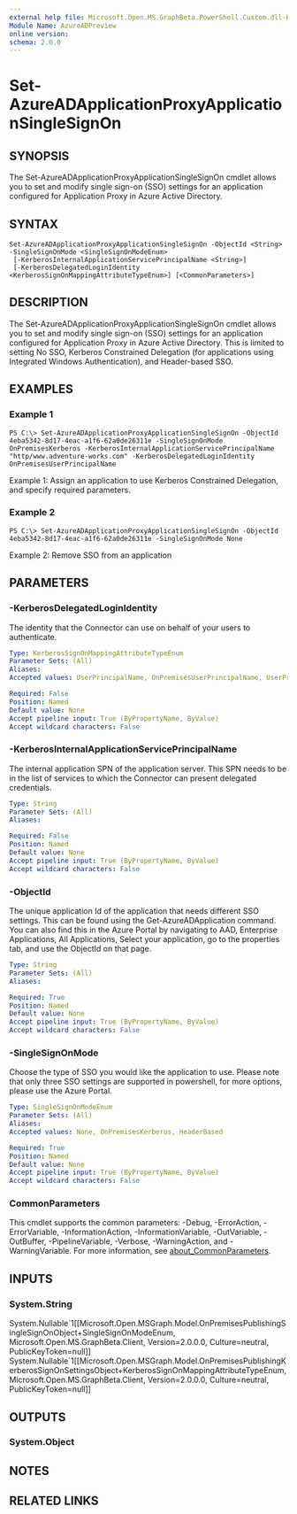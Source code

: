 ```yaml
---
external help file: Microsoft.Open.MS.GraphBeta.PowerShell.Custom.dll-Help.xml
Module Name: AzureADPreview
online version:
schema: 2.0.0
---
```


# Set-AzureADApplicationProxyApplicationSingleSignOn

## SYNOPSIS
The Set-AzureADApplicationProxyApplicationSingleSignOn cmdlet allows you to set and modify single sign-on (SSO) settings for an application configured for Application Proxy in Azure Active Directory.

## SYNTAX

```
Set-AzureADApplicationProxyApplicationSingleSignOn -ObjectId <String> -SingleSignOnMode <SingleSignOnModeEnum>
 [-KerberosInternalApplicationServicePrincipalName <String>]
 [-KerberosDelegatedLoginIdentity <KerberosSignOnMappingAttributeTypeEnum>] [<CommonParameters>]
```

## DESCRIPTION
The Set-AzureADApplicationProxyApplicationSingleSignOn cmdlet allows you to set and modify single sign-on (SSO) settings for an application configured for Application Proxy in Azure Active Directory.
This is limited to setting No SSO, Kerberos Constrained Delegation (for applications using Integrated Windows Authentication), and Header-based SSO.

## EXAMPLES

### Example 1
```
PS C:\> Set-AzureADApplicationProxyApplicationSingleSignOn -ObjectId 4eba5342-8d17-4eac-a1f6-62a0de26311e -SingleSignOnMode OnPremisesKerberos -KerberosInternalApplicationServicePrincipalName "http/www.adventure-works.com" -KerberosDelegatedLoginIdentity OnPremisesUserPrincipalName
```

Example 1: Assign an application to use Kerberos Constrained Delegation, and specify required parameters.

### Example 2
```
PS C:\> Set-AzureADApplicationProxyApplicationSingleSignOn -ObjectId 4eba5342-8d17-4eac-a1f6-62a0de26311e -SingleSignOnMode None
```

Example 2: Remove SSO from an application

## PARAMETERS

### -KerberosDelegatedLoginIdentity
The identity that the Connector can use on behalf of your users to authenticate.

```yaml
Type: KerberosSignOnMappingAttributeTypeEnum
Parameter Sets: (All)
Aliases:
Accepted values: UserPrincipalName, OnPremisesUserPrincipalName, UserPrincipalUsername, OnPremisesUserPrincipalUsername, OnPremisesSAMAccountName

Required: False
Position: Named
Default value: None
Accept pipeline input: True (ByPropertyName, ByValue)
Accept wildcard characters: False
```

### -KerberosInternalApplicationServicePrincipalName
The internal application SPN of the application server.
This SPN needs to be in the list of services to which the Connector can present delegated credentials.

```yaml
Type: String
Parameter Sets: (All)
Aliases:

Required: False
Position: Named
Default value: None
Accept pipeline input: True (ByPropertyName, ByValue)
Accept wildcard characters: False
```

### -ObjectId
The unique application Id of the application that needs different SSO settings.
This can be found using the Get-AzureADApplication command.
You can also find this in the Azure Portal by navigating to AAD, Enterprise Applications, All Applications, Select your application, go to the properties tab, and use the ObjectId on that page.

```yaml
Type: String
Parameter Sets: (All)
Aliases:

Required: True
Position: Named
Default value: None
Accept pipeline input: True (ByPropertyName, ByValue)
Accept wildcard characters: False
```

### -SingleSignOnMode
Choose the type of SSO you would like the application to use.
Please note that only three SSO settings are supported in powershell, for more options, please use the Azure Portal.

```yaml
Type: SingleSignOnModeEnum
Parameter Sets: (All)
Aliases:
Accepted values: None, OnPremisesKerberos, HeaderBased

Required: True
Position: Named
Default value: None
Accept pipeline input: True (ByPropertyName, ByValue)
Accept wildcard characters: False
```

### CommonParameters
This cmdlet supports the common parameters: -Debug, -ErrorAction, -ErrorVariable, -InformationAction, -InformationVariable, -OutVariable, -OutBuffer, -PipelineVariable, -Verbose, -WarningAction, and -WarningVariable. For more information, see [about_CommonParameters](https://go.microsoft.com/fwlink/?LinkID=113216).

## INPUTS

### System.String
System.Nullable\`1\[\[Microsoft.Open.MSGraph.Model.OnPremisesPublishingSingleSignOnObject+SingleSignOnModeEnum, Microsoft.Open.MS.GraphBeta.Client, Version=2.0.0.0, Culture=neutral, PublicKeyToken=null\]\] System.Nullable\`1\[\[Microsoft.Open.MSGraph.Model.OnPremisesPublishingKerberosSignOnSettingsObject+KerberosSignOnMappingAttributeTypeEnum, Microsoft.Open.MS.GraphBeta.Client, Version=2.0.0.0, Culture=neutral, PublicKeyToken=null\]\]

## OUTPUTS

### System.Object
## NOTES

## RELATED LINKS

